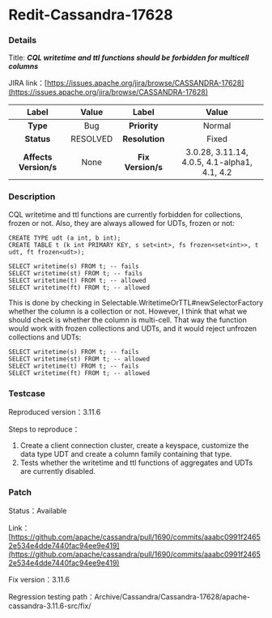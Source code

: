 # Redit-Cassandra-17628

### Details

Title: ***CQL writetime and ttl functions should be forbidden for multicell columns***

JIRA link：[https://issues.apache.org/jira/browse/CASSANDRA-17628](https://issues.apache.org/jira/browse/CASSANDRA-17628)

|         Label         |                  Value                   |      Label      |     Value      |
|:---------------------:|:----------------------------------------:|:---------------:|:--------------:|
|       **Type**        |                   Bug                    |  **Priority**   |    Normal      |
|      **Status**       |                 RESOLVED                 | **Resolution**  |     Fixed      |
| **Affects Version/s** |                  None                    | **Fix Version/s** |  3.0.28, 3.11.14, 4.0.5, 4.1-alpha1, 4.1, 4.2 |

### Description

CQL writetime and ttl functions are currently forbidden for collections, frozen or not. Also, they are always allowed for UDTs, frozen or not:

```
CREATE TYPE udt (a int, b int);
CREATE TABLE t (k int PRIMARY KEY, s set<int>, fs frozen<set<int>>, t udt, ft frozen<udt>);

SELECT writetime(s) FROM t; -- fails
SELECT writetime(st) FROM t; -- fails
SELECT writetime(t) FROM t; -- allowed
SELECT writetime(ft) FROM t; -- allowed
```

This is done by checking in Selectable.WritetimeOrTTL#newSelectorFactory whether the column is a collection or not. However, I think that what we should check is whether the column is multi-cell. That way the function would work with frozen collections and UDTs, and it would reject unfrozen collections and UDTs:

```
SELECT writetime(s) FROM t; -- fails
SELECT writetime(st) FROM t; -- allowed
SELECT writetime(t) FROM t; -- fails
SELECT writetime(ft) FROM t; -- allowed
```

### Testcase

Reproduced version：3.11.6

Steps to reproduce：
1. Create a client connection cluster, create a keyspace, customize the data type UDT and create a column family containing that type.
2. Tests whether the writetime and ttl functions of aggregates and UDTs are currently disabled.

### Patch 

Status：Available

Link：[https://github.com/apache/cassandra/pull/1690/commits/aaabc0991f24652e534e4dde7440fac94ee9e419](https://github.com/apache/cassandra/pull/1690/commits/aaabc0991f24652e534e4dde7440fac94ee9e419)

Fix version：3.11.6

Regression testing path：Archive/Cassandra/Cassandra-17628/apache-cassandra-3.11.6-src/fix/
